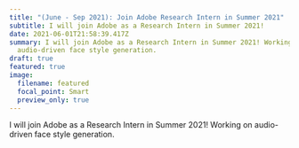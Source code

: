 ```yaml
---
title: "(June - Sep 2021): Join Adobe Research Intern in Summer 2021"
subtitle: I will join Adobe as a Research Intern in Summer 2021!
date: 2021-06-01T21:58:39.417Z
summary: I will join Adobe as a Research Intern in Summer 2021! Working on
  audio-driven face style generation.
draft: true
featured: true
image:
  filename: featured
  focal_point: Smart
  preview_only: true
---
```

I will join Adobe as a Research Intern in Summer 2021! Working on audio-driven face style generation.